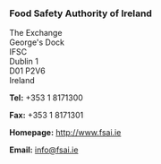 ###  Food Safety Authority of Ireland

The Exchange  
George's Dock  
IFSC  
Dublin 1  
D01 P2V6  
Ireland

**Tel:** +353 1 8171300

**Fax:** +353 1 8171301

**Homepage:** [ http://www.fsai.ie ](http://www.fsai.ie)

**Email:** [ info@fsai.ie ](mailto:info@fsai.ie)
